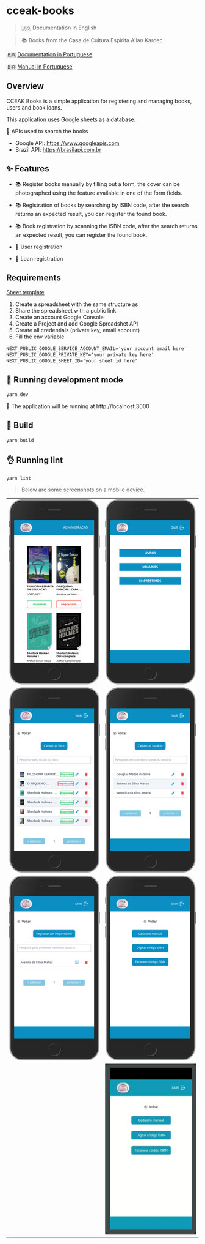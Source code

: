 # cceak-books
> 🇺🇸 Documentation in English

> 📚 Books from the Casa de Cultura Espirita Allan Kardec

🇧🇷 [Documentation in Portuguese](./docs/README_PT_BR.md)

🇧🇷 [Manual in Portuguese](./docs/MANUAL_PT_BR.md)


## Overview

CCEAK Books is a simple application for registering and managing books, users and book loans.

This application uses Google sheets as a database.

📡 APIs used to search the books
- Google API: https://www.googleapis.com
- Brazil API: https://brasilapi.com.br

## ✨ Features
- 📚 Register books manually by filling out a form, the cover can be photographed using the feature available in one of the form fields.

- 📚 Registration of books by searching by ISBN code, after the search returns an expected result, you can register the found book.

- 📚 Book registration by scanning the ISBN code, after the search returns an expected result, you can register the found book.

- 🙅 User registration

- 🎁 Loan registration


## Requirements

<a href="./docs/sheets_template.xlsx" download>
    Sheet template
</a>

1. Create a spreadsheet with the same structure as
2. Share the spreadsheet with a public link
3. Create an account Google Console
4. Create a Project and add Google Spreadshet API
5. Create all credentials (private key, email account)
6. Fill the env variable
```.env
NEXT_PUBLIC_GOOGLE_SERVICE_ACCOUNT_EMAIL='your account email here'
NEXT_PUBLIC_GOOGLE_PRIVATE_KEY='your private key here'
NEXT_PUBLIC_GOOGLE_SHEET_ID='your sheet id here'
```

## 🚀 Running development mode
```bash
yarn dev
```
🚀 The application will be running at http://localhost:3000

## 👷 Build
```bash
yarn build
```

## 👌 Running lint
```bash
yarn lint
```

> Below are some screenshots on a mobile device.

<table>
    <thead></thead>
    <tbody>
        <tr>
            <td>
                <img src="./docs/images/books-list.png" />
            </td>
            <td>
                <img src="./docs/images/admin.png" />
            </td>
        </tr>
        <tr>
            <td>
                <img src="./docs/images/admin-books.png" />
            </td>
            <td>
                <img src="./docs/images/admin-users.png" />
            </td>
        </tr>
        <tr>
            <td>
                <img src="./docs/images/admin-lends.png" />
            </td>
            <td>
                <img src="./docs/images/books-registration.png" />
            </td>
            </tr>
        </td>
        <td>
             <td>
                <img src="./docs/images/scanner.gif" />
            </td>
        </tr>
    </tbody>
</table>

